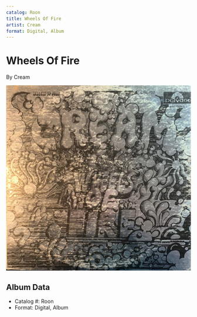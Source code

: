 ```yaml
---
catalog: Roon
title: Wheels Of Fire
artist: Cream
format: Digital, Album
---
```


# Wheels Of Fire

By Cream

![](../../assets/albumcovers/Cream-Wheels_Of_Fire.png)

## Album Data

- Catalog #: Roon
- Format: Digital, Album

